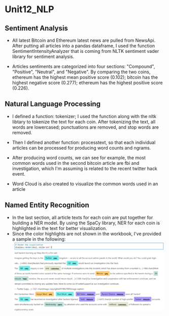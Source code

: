# Unit12_NLP
## Sentiment Analysis
-  All latest Bitcoin and Ethereum latest news are pulled from NewsApi. After putting all articles into a pandas dataframe, I used the function SentimentIntensityAnalyzer that is coming from NLTK sentiment vader library for sentiment analysis.

- Articles sentiments are categorized into four sections: "Compound", "Positive", "Neutral", and "Negative". By comparing the two coins, ethereum has the highest mean positive score (0.102); bitcoin has the highest negative score (0.277); ethereum has the highest positive score (0.226).

## Natural Language Processing
  - I defined a function: tokenizer; I used the function along with the nltk libtary to tokenize the text for each coin. After tokenizing the text, all words are lowercased; punctuations are removed, and stop words are removed. 

  - Then I defined another function: processtext, so that each individual articles can be processed for producing word counts and ngrams. 

  - After producing word counts, we can see for example, the most common words used in the second bitcoin article are fbi and investigation, which I'm assuming is related to the recent twitter hack event. 

  - Word Cloud is also created to visualize the common words used in an article

  ## Named Entity Recognition
   - In the last section, all article texts for each coin are put together for building a NER model. By using the SpaCy library, NER for each coin is highlighted in the text for better visualization. 
   - Since the color highlights are not shown in the workbook, I've provided a sample in the following:
   ![ner](ner.PNG)
